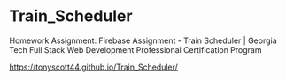 # Train_Scheduler
Homework Assignment: Firebase Assignment - Train Scheduler | Georgia Tech Full Stack Web Development Professional Certification Program

https://tonyscott44.github.io/Train_Scheduler/
